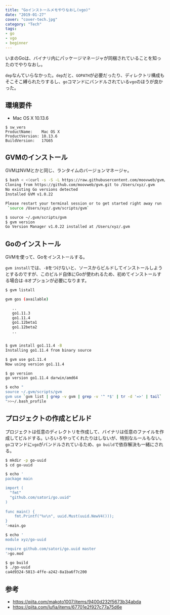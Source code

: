 ```yaml
---
title: "Goインストールメモやりなおし(vgo)"
date: "2019-01-27"
cover: "cover-tech.jpg"
category: "Tech"
tags:
- go
- vgo
- beginner
---
```


いまのGoは、バイナリ内にパッケージマネージャが同梱されていることを知ったのでやりなおし。

`dep`なんていらなかった。`dep`だと、`GOPATH`が必要だったり、ディレクトリ構成もそこそこ縛られたりするし、`go`コマンドにバンドルされている`vgo`のほうが良かった。


## 環境要件
- Mac OS X 10.13.6

```
$ sw_vers
ProductName:	Mac OS X
ProductVersion:	10.13.6
BuildVersion:	17G65
```


## GVMのインストール
GVMはNVMとかと同じ、ランタイムのバージョンマネージャ。

```bash
$ bash < <(curl -s -S -L https://raw.githubusercontent.com/moovweb/gvm/master/binscripts/gvm-installer)
Cloning from https://github.com/moovweb/gvm.git to /Users/xyz/.gvm
No existing Go versions detected
Installed GVM v1.0.22

Please restart your terminal session or to get started right away run
 `source /Users/xyz/.gvm/scripts/gvm`

$ source ~/.gvm/scripts/gvm 
$ gvm version
Go Version Manager v1.0.22 installed at /Users/xyz/.gvm
```


## Goのインストール
GVMを使って、Goをインストールする。

`gvm install`では、`-B`をつけないと、ソースからビルドしてインストールしようとするのですが、このビルド自体にGoが使われるため、初めてインストールする場合は`-B`オプションが必要になります。

```bash
$ gvm listall

gvm gos (available)

   ..
   go1.11.3
   go1.11.4
   go1.12beta1
   go1.12beta2
   ..


$ gvm install go1.11.4 -B
Installing go1.11.4 from binary source

$ gvm use go1.11.4
Now using version go1.11.4

$ go version
go version go1.11.4 darwin/amd64

$ echo "             
source ~/.gvm/scripts/gvm
gvm use `gvm list | grep -v gvm | grep -v '^ *$' | tr -d '=>' | tail`
">>~/.bash_profile 
```


## プロジェクトの作成とビルド
プロジェクトは任意のディレクトリを作成して、バイナリは任意のファイルを作成してビルドする。いろいろやってくれたりはしないが、特別なルールもない。
`go`コマンドに`vgo`がバンドルされているため、`go build`で依存解決も一緒にされる。

```bash
$ mkdir -p go-uuid
$ cd go-uuid

$ echo '
package main

import (
  "fmt"
  "github.com/satori/go.uuid"
)
 
func main() {
    fmt.Printf("%v\n", uuid.Must(uuid.NewV4()));
}
'>main.go

$ echo '
module xyz/go-uuid

require github.com/satori/go.uuid master
'>go.mod

$ go build
$ ./go-uuid
ca4d9324-5813-4ffe-a242-8a1ba6f7c200
```


## 参考
- https://qiita.com/makoto1007/items/9400d232f5673b34abda
- https://qiita.com/lufia/items/67701e2f927c77a75d6e
